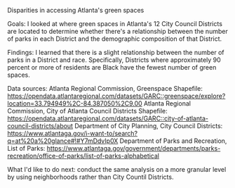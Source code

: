 Disparities in accessing Atlanta's green spaces

Goals: I looked at where green spaces in Atlanta's 12 City Council Districts are located to determine whether there's a relationship between the number of parks in each District and the demographic composition of that District.

Findings: I learned that there is a slight relationship between the number of parks in a District and race. Specifically, Districts where approximately 90 percent or more of residents are Black have the fewest number of green spaces.

Data sources: 
Atlanta Regional Commission, Greenspace Shapefile: https://opendata.atlantaregional.com/datasets/GARC::greenspace/explore?location=33.794949%2C-84.387050%2C9.00
Atlanta Regional Commission, City of Atlanta Council Districts Shapefile: https://opendata.atlantaregional.com/datasets/GARC::city-of-atlanta-council-districts/about
Department of City Planning, City Council Districts: https://www.atlantaga.gov/i-want-to/search?q=at%20a%20glance#!#Y7mDdvIp0X
Department of Parks and Recreation, List of Parks: https://www.atlantaga.gov/government/departments/parks-recreation/office-of-parks/list-of-parks-alphabetical

What I'd like to do next: conduct the same analysis on a more granular level by using neighborhoods rather than City Countil Districts.
